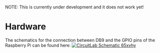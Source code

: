 NOTE: This is currently under development and it does not work yet!

# Hardware
The schematics for the connection between DB9 and the GPIO pins of the Raspberry Pi can be found here:
[![CircuitLab Schematic 65xvhy](https://www.circuitlab.com/circuit/65xvhy/screenshot/540x405/)](https://www.circuitlab.com/circuit/65xvhy/rpi-klimalogger/)

